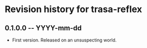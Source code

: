 # Revision history for trasa-reflex

## 0.1.0.0  -- YYYY-mm-dd

* First version. Released on an unsuspecting world.
